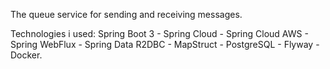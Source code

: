 The queue service for sending and receiving messages.

Technologies i used: Spring Boot 3  - Spring Cloud  - Spring Cloud AWS  - Spring WebFlux  - Spring Data R2DBC  - MapStruct  - PostgreSQL  - Flyway  - Docker.
